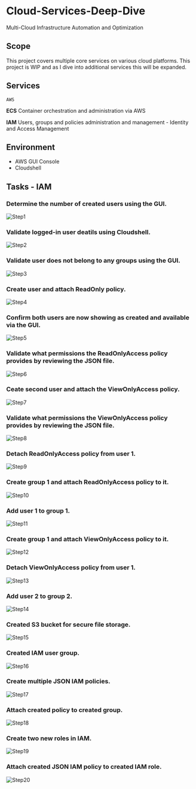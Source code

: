 # Cloud-Services-Deep-Dive
Multi-Cloud Infrastructure Automation and Optimization

## Scope
This project covers multiple core services on various cloud platforms. This project is WIP and as I dive into additional services this will be expanded.

## Services
`AWS`

**ECS** Container orchestration and administration via AWS

**IAM** Users, groups and policies administration and management - Identity and Access Management

## Environment
- AWS GUI Console
- Cloudshell
  
## Tasks - IAM

### Determine the number of created users using the GUI.
![Step1](images/step1.png)

### Validate logged-in user deatils using Cloudshell.
![Step2](images/step2.png)

### Validate user does not belong to any groups using the GUI.
![Step3](images/step3.png)

### Create user and attach ReadOnly policy.
![Step4](images/step4.png)

### Confirm both users are now showing as created and available via the GUI.
![Step5](images/step5.png)

### Validate what permissions the ReadOnlyAccess policy provides by reviewing the JSON file.
![Step6](images/step6.png)

### Ceate second user and attach the ViewOnlyAccess policy.
![Step7](images/step7.png)

### Validate what permissions the ViewOnlyAccess policy provides by reviewing the JSON file.
![Step8](images/step8.png)

### Detach ReadOnlyAccess policy from user 1.
![Step9](images/step9.png)

### Create group 1 and attach ReadOnlyAccess policy to it.
![Step10](images/step10.png)

### Add user 1 to group 1.
![Step11](images/step11.png)

### Create group 1 and attach ViewOnlyAccess policy to it.
![Step12](images/step12.png)

### Detach ViewOnlyAccess policy from user 1.
![Step13](images/step13.png)

### Add user 2 to group 2.
![Step14](images/step14.png)

### Created S3 bucket for secure file storage.
![Step15](images/step15.png)

### Created IAM user group.
![Step16](images/step16.png)

### Create multiple JSON IAM policies.
![Step17](images/step17.png)

### Attach created policy to created group.
![Step18](images/step18.png)

### Create two new roles in IAM.
![Step19](images/step19.png)

### Attach created JSON IAM policy to created IAM role.
![Step20](images/step20.png)
